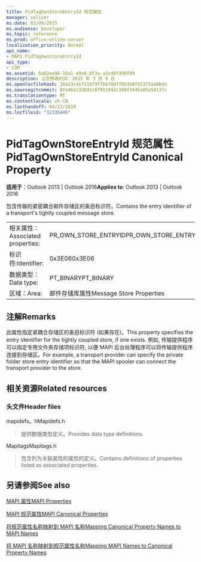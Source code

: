 ```yaml
---
title: PidTagOwnStoreEntryId 规范属性
manager: soliver
ms.date: 03/09/2015
ms.audience: Developer
ms.topic: reference
ms.prod: office-online-server
localization_priority: Normal
api_name:
- MAPI.PidTagOwnStoreEntryId
api_type:
- COM
ms.assetid: 6a82ee90-10a1-49e0-8f3a-a2cd9f490f99
description: 上次修改时间：2015 年 3 月 9 日
ms.openlocfilehash: 16a23c4e711bf9f7b670dff8b3e8f65371aa6bda
ms.sourcegitcommit: 8fe462c32b91c87911942c188f3445e85a54137c
ms.translationtype: MT
ms.contentlocale: zh-CN
ms.lasthandoff: 04/23/2019
ms.locfileid: "32335446"
---
```

# <a name="pidtagownstoreentryid-canonical-property"></a><span data-ttu-id="cd43a-103">PidTagOwnStoreEntryId 规范属性</span><span class="sxs-lookup"><span data-stu-id="cd43a-103">PidTagOwnStoreEntryId Canonical Property</span></span>

  
  
<span data-ttu-id="cd43a-104">**适用于**：Outlook 2013 | Outlook 2016</span><span class="sxs-lookup"><span data-stu-id="cd43a-104">**Applies to**: Outlook 2013 | Outlook 2016</span></span> 
  
<span data-ttu-id="cd43a-105">包含传输的紧密耦合邮件存储区的条目标识符。</span><span class="sxs-lookup"><span data-stu-id="cd43a-105">Contains the entry identifier of a transport's tightly coupled message store.</span></span>
  
|||
|:-----|:-----|
|<span data-ttu-id="cd43a-106">相关属性：</span><span class="sxs-lookup"><span data-stu-id="cd43a-106">Associated properties:</span></span>  <br/> |<span data-ttu-id="cd43a-107">PR_OWN_STORE_ENTRYID</span><span class="sxs-lookup"><span data-stu-id="cd43a-107">PR_OWN_STORE_ENTRYID</span></span>  <br/> |
|<span data-ttu-id="cd43a-108">标识符:</span><span class="sxs-lookup"><span data-stu-id="cd43a-108">Identifier:</span></span>  <br/> |<span data-ttu-id="cd43a-109">0x3E06</span><span class="sxs-lookup"><span data-stu-id="cd43a-109">0x3E06</span></span>  <br/> |
|<span data-ttu-id="cd43a-110">数据类型：</span><span class="sxs-lookup"><span data-stu-id="cd43a-110">Data type:</span></span>  <br/> |<span data-ttu-id="cd43a-111">PT_BINARY</span><span class="sxs-lookup"><span data-stu-id="cd43a-111">PT_BINARY</span></span>  <br/> |
|<span data-ttu-id="cd43a-112">区域：</span><span class="sxs-lookup"><span data-stu-id="cd43a-112">Area:</span></span>  <br/> |<span data-ttu-id="cd43a-113">邮件存储库属性</span><span class="sxs-lookup"><span data-stu-id="cd43a-113">Message Store Properties</span></span>  <br/> |
   
## <a name="remarks"></a><span data-ttu-id="cd43a-114">注解</span><span class="sxs-lookup"><span data-stu-id="cd43a-114">Remarks</span></span>

<span data-ttu-id="cd43a-115">此属性指定紧耦合存储区的条目标识符 (如果存在)。</span><span class="sxs-lookup"><span data-stu-id="cd43a-115">This property specifies the entry identifier for the tightly coupled store, if one exists.</span></span> <span data-ttu-id="cd43a-116">例如, 传输提供程序可以指定专用文件夹存储项标识符, 以便 MAPI 后台处理程序可以将传输提供程序连接到存储区。</span><span class="sxs-lookup"><span data-stu-id="cd43a-116">For example, a transport provider can specify the private folder store entry identifier so that the MAPI spooler can connect the transport provider to the store.</span></span>
  
## <a name="related-resources"></a><span data-ttu-id="cd43a-117">相关资源</span><span class="sxs-lookup"><span data-stu-id="cd43a-117">Related resources</span></span>

### <a name="header-files"></a><span data-ttu-id="cd43a-118">头文件</span><span class="sxs-lookup"><span data-stu-id="cd43a-118">Header files</span></span>

<span data-ttu-id="cd43a-119">mapidefs。h</span><span class="sxs-lookup"><span data-stu-id="cd43a-119">Mapidefs.h</span></span>
  
> <span data-ttu-id="cd43a-120">提供数据类型定义。</span><span class="sxs-lookup"><span data-stu-id="cd43a-120">Provides data type definitions.</span></span>
    
<span data-ttu-id="cd43a-121">Mapitags</span><span class="sxs-lookup"><span data-stu-id="cd43a-121">Mapitags.h</span></span>
  
> <span data-ttu-id="cd43a-122">包含列为关联属性的属性的定义。</span><span class="sxs-lookup"><span data-stu-id="cd43a-122">Contains definitions of properties listed as associated properties.</span></span>
    
## <a name="see-also"></a><span data-ttu-id="cd43a-123">另请参阅</span><span class="sxs-lookup"><span data-stu-id="cd43a-123">See also</span></span>



[<span data-ttu-id="cd43a-124">MAPI 属性</span><span class="sxs-lookup"><span data-stu-id="cd43a-124">MAPI Properties</span></span>](mapi-properties.md)
  
[<span data-ttu-id="cd43a-125">MAPI 规范属性</span><span class="sxs-lookup"><span data-stu-id="cd43a-125">MAPI Canonical Properties</span></span>](mapi-canonical-properties.md)
  
[<span data-ttu-id="cd43a-126">将规范属性名称映射到 MAPI 名称</span><span class="sxs-lookup"><span data-stu-id="cd43a-126">Mapping Canonical Property Names to MAPI Names</span></span>](mapping-canonical-property-names-to-mapi-names.md)
  
[<span data-ttu-id="cd43a-127">将 MAPI 名称映射到规范属性名称</span><span class="sxs-lookup"><span data-stu-id="cd43a-127">Mapping MAPI Names to Canonical Property Names</span></span>](mapping-mapi-names-to-canonical-property-names.md)

